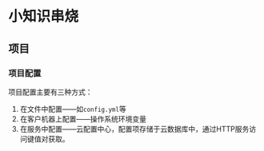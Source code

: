 # 小知识串烧

## 项目

### 项目配置

项目配置主要有三种方式：

1. 在文件中配置——如`config.yml`等
2. 在客户机器上配置——操作系统环境变量
3. 在服务中配置——云配置中心，配置项存储于云数据库中，通过HTTP服务访问键值对获取。
